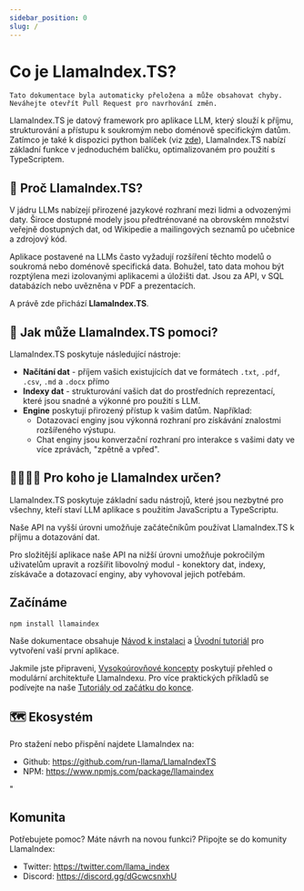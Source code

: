 ```yaml
---
sidebar_position: 0
slug: /
---
```


# Co je LlamaIndex.TS?

`Tato dokumentace byla automaticky přeložena a může obsahovat chyby. Neváhejte otevřít Pull Request pro navrhování změn.`

LlamaIndex.TS je datový framework pro aplikace LLM, který slouží k příjmu, strukturování a přístupu k soukromým nebo doménově specifickým datům. Zatímco je také k dispozici python balíček (viz [zde](https://docs.llamaindex.ai/en/stable/)), LlamaIndex.TS nabízí základní funkce v jednoduchém balíčku, optimalizovaném pro použití s TypeScriptem.

## 🚀 Proč LlamaIndex.TS?

V jádru LLMs nabízejí přirozené jazykové rozhraní mezi lidmi a odvozenými daty. Široce dostupné modely jsou předtrénované na obrovském množství veřejně dostupných dat, od Wikipedie a mailingových seznamů po učebnice a zdrojový kód.

Aplikace postavené na LLMs často vyžadují rozšíření těchto modelů o soukromá nebo doménově specifická data. Bohužel, tato data mohou být rozptýlena mezi izolovanými aplikacemi a úložišti dat. Jsou za API, v SQL databázích nebo uvězněna v PDF a prezentacích.

A právě zde přichází **LlamaIndex.TS**.

## 🦙 Jak může LlamaIndex.TS pomoci?

LlamaIndex.TS poskytuje následující nástroje:

- **Načítání dat** - příjem vašich existujících dat ve formátech `.txt`, `.pdf`, `.csv`, `.md` a `.docx` přímo
- **Indexy dat** - strukturování vašich dat do prostředních reprezentací, které jsou snadné a výkonné pro použití s LLM.
- **Engine** poskytují přirozený přístup k vašim datům. Například:
  - Dotazovací enginy jsou výkonná rozhraní pro získávání znalostmi rozšířeného výstupu.
  - Chat enginy jsou konverzační rozhraní pro interakce s vašimi daty ve více zprávách, "zpětně a vpřed".

## 👨‍👩‍👧‍👦 Pro koho je LlamaIndex určen?

LlamaIndex.TS poskytuje základní sadu nástrojů, které jsou nezbytné pro všechny, kteří staví LLM aplikace s použitím JavaScriptu a TypeScriptu.

Naše API na vyšší úrovni umožňuje začátečníkům používat LlamaIndex.TS k příjmu a dotazování dat.

Pro složitější aplikace naše API na nižší úrovni umožňuje pokročilým uživatelům upravit a rozšířit libovolný modul - konektory dat, indexy, získávače a dotazovací enginy, aby vyhovoval jejich potřebám.

## Začínáme

`npm install llamaindex`

Naše dokumentace obsahuje [Návod k instalaci](./installation.mdx) a [Úvodní tutoriál](./starter.md) pro vytvoření vaší první aplikace.

Jakmile jste připraveni, [Vysokoúrovňové koncepty](./concepts.md) poskytují přehled o modulární architektuře LlamaIndexu. Pro více praktických příkladů se podívejte na naše [Tutoriály od začátku do konce](./end_to_end.md).

## 🗺️ Ekosystém

Pro stažení nebo přispění najdete LlamaIndex na:

- Github: https://github.com/run-llama/LlamaIndexTS
- NPM: https://www.npmjs.com/package/llamaindex

"

## Komunita

Potřebujete pomoc? Máte návrh na novou funkci? Připojte se do komunity LlamaIndex:

- Twitter: https://twitter.com/llama_index
- Discord: https://discord.gg/dGcwcsnxhU
